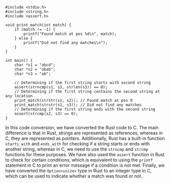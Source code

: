 ```
#include <stdio.h>
#include <string.h>
#include <assert.h>

void print_match(int match) {
    if (match != -1) {
        printf("Found match at pos %d\n", match);
    } else {
        printf("Did not find any matches\n");
    }
}

int main() {
    char *s1 = "abcd";
    char *s2 = "abab";
    char *s3 = "ab";

    // Determining if the first string starts with second string
    assert(strncmp(s1, s3, strlen(s3)) == 0);
    // Determining if the first string contains the second string at any location
    print_match(strstr(s1, s2)); // Found match at pos 0
    print_match(strstr(s1, s3)); // Did not find any matches
    // Determining if the first string ends with the second string
    assert(strcmp(s2, s3) == 0);
}
```
In this code conversion, we have converted the Rust code to C. The main difference is that in Rust, strings are represented as references, whereas in C, they are represented as pointers. Additionally, Rust has a built-in function `starts_with` and `ends_with` for checking if a string starts or ends with another string, whereas in C, we need to use the `strncmp` and `strcmp` functions for these purposes. We have also used the `assert` function in Rust to check for certain conditions, which is equivalent to using the `printf` statement in C to print an error message if a condition is not met. Finally, we have converted the `Option<usize>` type in Rust to an integer type in C, which can be used to indicate whether a match was found or not.
